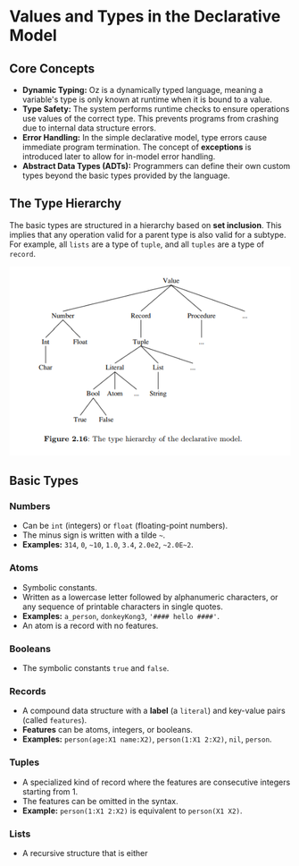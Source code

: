 # Values and Types in the Declarative Model

## Core Concepts

* **Dynamic Typing:** Oz is a dynamically typed language, meaning a variable's type is only known at runtime when it is bound to a value.
* **Type Safety:** The system performs runtime checks to ensure operations use values of the correct type. This prevents programs from crashing due to internal data structure errors.
* **Error Handling:** In the simple declarative model, type errors cause immediate program termination. The concept of **exceptions** is introduced later to allow for in-model error handling.
* **Abstract Data Types (ADTs):** Programmers can define their own custom types beyond the basic types provided by the language.

## The Type Hierarchy

The basic types are structured in a hierarchy based on **set inclusion**. This implies that any operation valid for a parent type is also valid for a subtype. For example, all `lists` are a type of `tuple`, and all `tuples` are a type of `record`.


![figure2-16](../imagenes/figure2-16.PNG)


## Basic Types

### Numbers

* Can be `int` (integers) or `float` (floating-point numbers).
* The minus sign is written with a tilde `~`.
* **Examples:** `314`, `0`, `~10`, `1.0`, `3.4`, `2.0e2`, `~2.0E~2`.

### Atoms

* Symbolic constants.
* Written as a lowercase letter followed by alphanumeric characters, or any sequence of printable characters in single quotes.
* **Examples:** `a_person`, `donkeyKong3`, `'#### hello ####'`.
* An atom is a record with no features.

### Booleans

* The symbolic constants `true` and `false`.

### Records

* A compound data structure with a **label** (a `literal`) and key-value pairs (called `features`).
* **Features** can be atoms, integers, or booleans.
* **Examples:** `person(age:X1 name:X2)`, `person(1:X1 2:X2)`, `nil`, `person`.

### Tuples

* A specialized kind of record where the features are consecutive integers starting from 1.
* The features can be omitted in the syntax.
* **Example:** `person(1:X1 2:X2)` is equivalent to `person(X1 X2)`.

### Lists

* A recursive structure that is either
